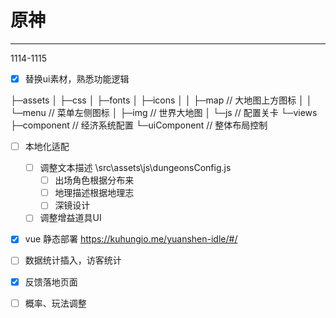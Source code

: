 # 原神

---
1114-1115

- [x] 替换ui素材，熟悉功能逻辑

├─assets
│  ├─css
│  ├─fonts
│  ├─icons
│  │  ├─map // 大地图上方图标
│  │  └─menu // 菜单左侧图标
│  ├─img // 世界大地图
│  └─js // 配置关卡
└─views
    ├─component // 经济系统配置
    └─uiComponent // 整体布局控制


- [ ] 本地化适配
    - [ ] 调整文本描述 \src\assets\js\dungeonsConfig.js
        - [ ] 出场角色根据分布来
        - [ ] 地理描述根据地理志
        - [ ] 深镜设计
    - [ ] 调整增益道具UI
    
- [x] vue 静态部署 https://kuhungio.me/yuanshen-idle/#/

- [ ] 数据统计插入，访客统计

- [x] 反馈落地页面

- [ ] 概率、玩法调整